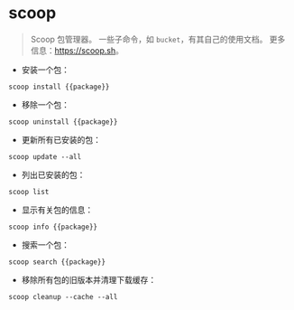 # scoop

> Scoop 包管理器。
> 一些子命令，如 `bucket`，有其自己的使用文档。
> 更多信息：<https://scoop.sh>。

- 安装一个包：

`scoop install {{package}}`

- 移除一个包：

`scoop uninstall {{package}}`

- 更新所有已安装的包：

`scoop update --all`

- 列出已安装的包：

`scoop list`

- 显示有关包的信息：

`scoop info {{package}}`

- 搜索一个包：

`scoop search {{package}}`

- 移除所有包的旧版本并清理下载缓存：

`scoop cleanup --cache --all`